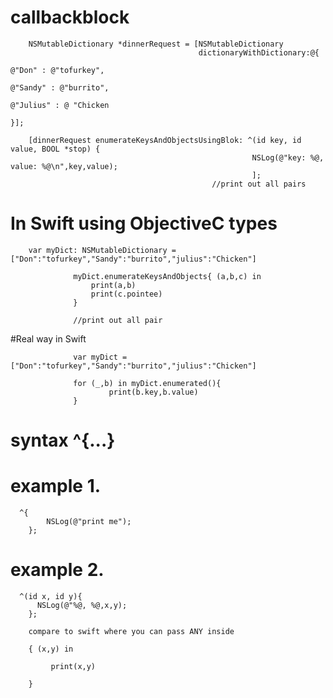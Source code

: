 # callbackblock

        NSMutableDictionary *dinnerRequest = [NSMutableDictionary 
                                              dictionaryWithDictionary:@{
                                                                          @"Don" : @"tofurkey",
                                                                          @"Sandy" : @"burrito",
                                                                          @"Julius" : @ "Chicken
                                                                          }];

        [dinnerRequest enumerateKeysAndObjectsUsingBlok: ^(id key, id value, BOOL *stop) {
                                                          NSLog(@"key: %@, value: %@\n",key,value);
                                                          ];
                                                 //print out all pairs
                                                 
                                                 
# In Swift using ObjectiveC types                                   
        var myDict: NSMutableDictionary = ["Don":"tofurkey","Sandy":"burrito","julius":"Chicken"]
                  
                  myDict.enumerateKeysAndObjects{ (a,b,c) in
                      print(a,b)
                      print(c.pointee)
                  }
                  
                  //print out all pair

#Real way in Swift  

                  var myDict = ["Don":"tofurkey","Sandy":"burrito","julius":"Chicken"]

                  for (_,b) in myDict.enumerated(){
                          print(b.key,b.value)
                  }











#  syntax  ^{...}

# example 1.

      ^{ 
            NSLog(@"print me");
        };
        
 # example 2.
 
      ^(id x, id y){
          NSLog(@"%@, %@,x,y);
        };
        
        compare to swift where you can pass ANY inside
        
        { (x,y) in
          
             print(x,y)
          
        }
        
        
